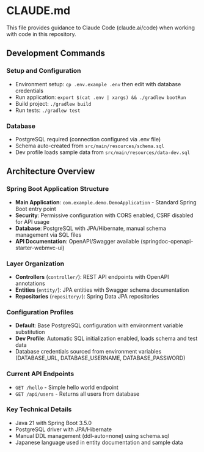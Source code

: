 # CLAUDE.md

This file provides guidance to Claude Code (claude.ai/code) when working with code in this repository.

## Development Commands

### Setup and Configuration
- Environment setup: `cp .env.example .env` then edit with database credentials
- Run application: `export $(cat .env | xargs) && ./gradlew bootRun`
- Build project: `./gradlew build`
- Run tests: `./gradlew test`

### Database
- PostgreSQL required (connection configured via .env file)
- Schema auto-created from `src/main/resources/schema.sql`
- Dev profile loads sample data from `src/main/resources/data-dev.sql`

## Architecture Overview

### Spring Boot Application Structure
- **Main Application**: `com.example.demo.DemoApplication` - Standard Spring Boot entry point
- **Security**: Permissive configuration with CORS enabled, CSRF disabled for API usage
- **Database**: PostgreSQL with JPA/Hibernate, manual schema management via SQL files
- **API Documentation**: OpenAPI/Swagger available (springdoc-openapi-starter-webmvc-ui)

### Layer Organization
- **Controllers** (`controller/`): REST API endpoints with OpenAPI annotations
- **Entities** (`entity/`): JPA entities with Swagger schema documentation
- **Repositories** (`repository/`): Spring Data JPA repositories

### Configuration Profiles
- **Default**: Base PostgreSQL configuration with environment variable substitution
- **Dev Profile**: Automatic SQL initialization enabled, loads schema and test data
- Database credentials sourced from environment variables (DATABASE_URL, DATABASE_USERNAME, DATABASE_PASSWORD)

### Current API Endpoints
- `GET /hello` - Simple hello world endpoint
- `GET /api/users` - Returns all users from database

### Key Technical Details
- Java 21 with Spring Boot 3.5.0
- PostgreSQL driver with JPA/Hibernate
- Manual DDL management (ddl-auto=none) using schema.sql
- Japanese language used in entity documentation and sample data